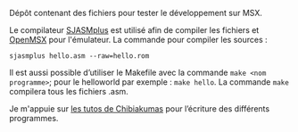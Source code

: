 Dépôt contenant des fichiers pour tester le développement sur MSX.

Le compilateur [SJASMplus](https://github.com/z00m128/sjasmplus) est utilisé afin de compiler les fichiers et [OpenMSX](https://github.com/openMSX/openMSX) pour l'émulateur. La commande pour compiler les sources :

```
sjasmplus hello.asm --raw=hello.rom
```

Il est aussi possible d’utiliser le Makefile avec la commande `make <nom programme>`; pour le helloworld par exemple : `make hello`. La commande `make` compilera tous les fichiers .asm.

Je m'appuie sur [les tutos de Chibiakumas](https://www.chibiakumas.com/z80/msx.php) pour l’écriture des différents programmes.
